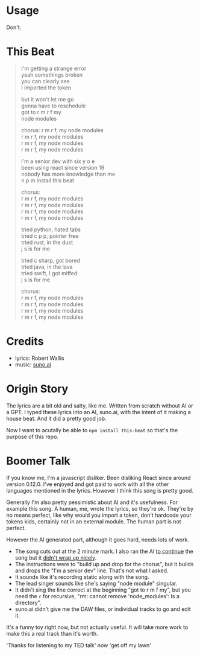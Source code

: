 # Usage

Don't.

# This Beat

> I'm getting a strange error</br>
> yeah somethings broken</br>
> you can clearly see</br>
> I imported the token</br>
> 
> but it won't let me go</br>
> gonna have to reschedule</br>
> got to r m r f my</br>
> node modules</br>
> 
> chorus:
> r m r f, my node modules</br>
> r m r f, my node modules</br>
> r m r f, my node modules</br>
> r m r f, my node modules</br>
> 
> i'm a senior dev with six y o e</br>
> been using react since version 16</br>
> nobody has more knowledge than me</br>
> n p m install this beat</br>
> 
> chorus:</br>
> r m r f, my node modules</br>
> r m r f, my node modules</br>
> r m r f, my node modules</br>
> r m r f, my node modules</br>
> 
> tried python, hated tabs</br>
> tried c p p, pointer free</br>
> tried rust, in the dust</br>
> j s is for me</br>
> 
> tried c sharp, got bored</br>
> tried java, in the lava</br>
> tried swift, I got miffed</br>
> j s is for me</br>
> 
> chorus:</br>
> r m r f, my node modules</br>
> r m r f, my node modules</br>
> r m r f, my node modules</br>
> r m r f, my node modules</br>

# Credits

* lyrics: Robert Wallis
* music: [suno.ai](https://app.suno.ai/song/23483f7b-37d1-4eeb-ae84-652a66d4ad62)

# Origin Story

The lyrics are a bit old and salty, like me. Written from scratch without AI or a GPT. I typed these lyrics into an AI, suno.ai, with the intent of it making a house beat. And it did a pretty good job.

Now I want to acutally be able to `npm install this-beat` so that's the purpose of this repo.


# Boomer Talk

If you know me, I'm a javascript disliker. Been disliking React since around version 0.12.0. I've enjoyed and got paid to work with all the other languages mentioned in the lyrics. However I think this song is pretty good.

Generally I'm also pretty pessimistic about AI and it's usefulness. For example this song. A human, me, wrote the lyrics, so they're ok. They're by no means perfect, like why would you import a token, don't hardcode your tokens kids, certainly not in an external module. The human part is not perfect.

However the AI generated part, although it goes hard, needs lots of work.

* The song cuts out at the 2 minute mark. I also ran the AI [to continue](https://app.suno.ai/song/c912984e-d789-48cb-832a-bd137ea54beb) the song but it [didn't wrap up nicely](https://app.suno.ai/song/08709b8a-299c-47bf-8e17-901136baac8b).
* The instructions were to "build up and drop for the chorus", but it builds and drops the "I'm a senior dev" line. That's not what I asked.
* It sounds like it's recording static along with the song.
* The lead singer sounds like she's saying "node module" singular.
* It didn't sing the line correct at the beginning "got to r m f my", but you need the `r` for recursive, "rm: cannot remove 'node_modules': Is a directory".
* suno.ai didn't give me the DAW files, or individual tracks to go and edit it.

It's a funny toy right now, but not actually useful. It will take more work to make this a real track than it's worth.

'Thanks for listening to my TED talk' now 'get off my lawn'